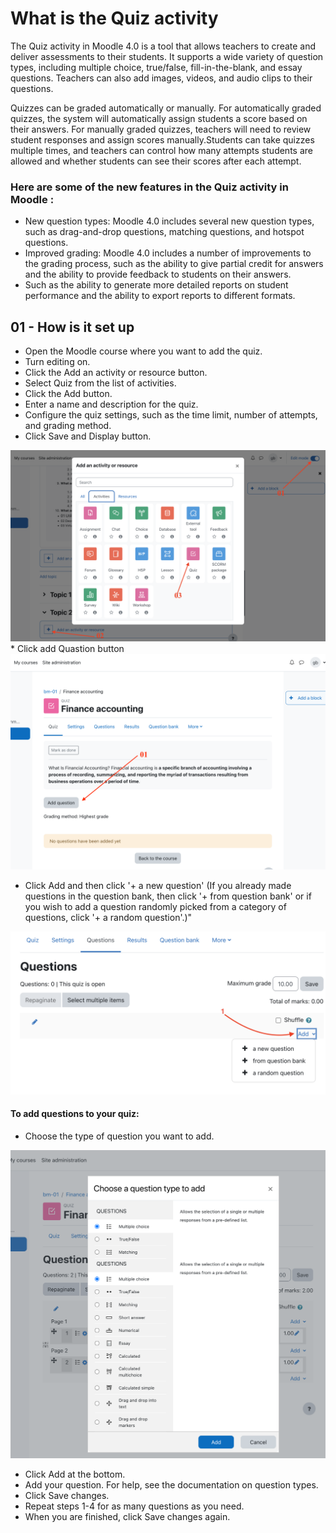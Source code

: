 <h1>What is the Quiz activity</h1>

The Quiz activity in Moodle 4.0 is a tool that allows teachers to create and deliver assessments to their students. It supports a wide variety of question types, including multiple choice, true/false, fill-in-the-blank, and essay questions. Teachers can also add images, videos, and audio clips to their questions.

Quizzes can be graded automatically or manually. For automatically graded quizzes, the system will automatically assign students a score based on their answers. For manually graded quizzes, teachers will need to review student responses and assign scores manually.Students can take quizzes multiple times, and teachers can control how many attempts students are allowed and whether students can see their scores after each attempt.

<h3>Here are some of the new features in the Quiz activity in Moodle :</h3>

* New question types: Moodle 4.0 includes several new question types, such as drag-and-drop questions, matching questions, and hotspot questions.
* Improved grading: Moodle 4.0 includes a number of improvements to the grading process, such as the ability to give partial credit for answers and the ability to provide feedback to students on their answers.
*  Such as the ability to generate more detailed reports on student performance and the ability to export reports to different formats.

<h2> 01 - How is it set up</h2>

* Open the Moodle course where you want to add the quiz.
* Turn editing on.
* Click the Add an activity or resource button.
* Select Quiz from the list of activities.
* Click the Add button.
* Enter a name and description for the quiz.
* Configure the quiz settings, such as the time limit, number of attempts, and grading method.
* Click Save and Display button.
 <img src="https://raw.githubusercontent.com/LEARN-LK/lms/master/img/31-%20Quiz.png"  style="max-width: 100%;width: 600px;">
* Click add Quastion button
<img src="https://raw.githubusercontent.com/LEARN-LK/lms/master/img/32-add%20Quiz.png" style="max-width: 100%;width: 600px;">

* Click Add and then click '+ a new question' (If you already made questions in the question bank, then click '+ from question bank' or if you wish to add a question randomly picked from a category of questions, click '+ a random question'.)"
<img src="https://raw.githubusercontent.com/LEARN-LK/lms/master/img/33-add%20new%20quastion.png" style="max-width: 100%;width: 600px;">

<h4>To add questions to your quiz:</h4>

* Choose the type of question you want to add.

<img src="https://raw.githubusercontent.com/LEARN-LK/lms/master/img/34-quastion%20type.png"  style="max-width: 100%;width: 600px;">
  
* Click Add at the bottom.
* Add your question. For help, see the documentation on question types.
* Click Save changes.
* Repeat steps 1-4 for as many questions as you need.
* When you are finished, click Save changes again.

<!-- <h2>02 - Embed answers - Question type(Short answer questions, Numerical questions, Multi-response answers). </h2>

In Moodle, questions can be structured with a passage of text that incorporates embedded answers. These embedded answers may include a variety of response formats, such as multiple-choice, short answers, and numerical answers. This approach allows for a more dynamic and interactive assessment experience, enabling learners to engage with the content in a comprehensive manner.
in this section cover following 
1. :MC: for multiple choice questions
2. :MR: for multi response questions
3. :SA: for short answer questions
4. :NM: for numerical questions

<h3> To add MC: /MR: /SA:/ NM: you should follow below step </h3>

Step: Follow the steps shown in the image.

<img src="https://raw.githubusercontent.com/LEARN-LK/lms/master/img/34-quastion%20type.png"  style="max-width: 100%;width: 600px;">
<img src="https://raw.githubusercontent.com/LEARN-LK/lms/master/img/135-Embeded.jpg" style="max-width:100%;width: 60%;">
<img src="https://raw.githubusercontent.com/LEARN-LK/lms/master/img/121-emb.png" style="max-width:100%;width: 60%;">

Preview 

<img src="https://raw.githubusercontent.com/LEARN-LK/lms/master/img/122-em.png?raw=true" style="max-width:100%;width: 60%;">


<h3>Example</h3>
<h4>1 - Adding :MC: for multiple choice questions:</h4>

Match the following cities with the correct state:`
<pre><code>
* `San Francisco: {1:MULTICHOICE:=California#OK~Arizona#Wrong}`
* `Tucson: {1:MULTICHOICE:California#Wrong~%100%Arizona#OK}`
* `Los Angeles: {1:MULTICHOICE:=California#OK~Arizona#Wrong}`
* `Phoenix: {1:MULTICHOICE:%0%California#Wrong~=Arizona#OK}`
</code></pre>

<h4>2 - Adding :MR: for multi response questions</h4>
<p>Which of the following statements about IP addressing are correct? (Select all that apply)</p>

<pre><code> `{1:MR:%34%An IPv4 address is 32 bits long~%-50%In IPv6, addresses are represented as 32 hexadecimal digits~%34%Subnetting is a technique used to divide an IP network into smaller, more manageable sub-networks~%-50%The loopback address in IPv4 is 127.0.0.1~%34%DHCP is used to assign static IP addresses to devices on a network.}` </pre></code>

<h4>3 - SA: for short answer questions</h4>
<pre><code> `Moodle is the {:SA:=best~<span>=</span>leading}` LMS.</pre></code>

<h4>4 - NM: for numerical questions</h4>
<pre><code> `Calculate: 10 x 5 = {1:NM:=50}` </code></pre>

<h2> 03 - Quiz Student View</h2>
Quiz view:

* The quiz will open in a fullscreen popup window.
* At the top of the quiz window, you will see the following information:
     > The quiz name and description
     > The number of questions in the quiz.
     > The time limit for the quiz,
     > if any.The number of attempts you have remaining.Below the quiz information,
* when clicking "attemp quiz" Button [1]. you will see the first question in the quiz .
* To answer a question, select the answer choice that you think is correct.
* To move to the next question, click on the Next button [2].
* To review a previous question, click on the Previous button.
* To flag a question, click on the Flag button. This will mark the question for your review and alert your teacher to a possible query.
To complete the quiz:
* Once you have answered all of the questions in the quiz, click on the Finish attempt button [3].
* You will be asked to review your answers and then click on the Submit all and finish button to submit your quiz.

<h2>04 - Quiz results:</h2>
* After you have submitted your quiz, you will see your quiz results.
* Your results will show you your score for the quiz, as well as the correct answers to each question [4].

<img src="https://raw.githubusercontent.com/LEARN-LK/lms/master/img/39-all%20-student%20view.png?raw=true" style="max-width:100%;width: 60%;">

<h3>Quiz Teacher View</h3>
To review quiz attempts:

* On the quiz page, click on the Preiews Button.
* This will show you a list of all the quiz reviews that have been created by teachers.
* Grades can be viewed either by clicking the quiz and the link 'Attempts' when students have attempted the quiz, or from the Actions menu top right > Results (as in the above screenshot)

<img src="https://raw.githubusercontent.com/LEARN-LK/lms/raw/master/img/40-teacher%20preview.png?raw=true" style="max-width: 100%;width: 60%;">   -->



